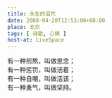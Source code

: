 ```yaml
---
title: 永生的诅咒
date: 2008-04-20T12:53:00+08:00
place: 北京
tags: [ 诗歌, 心情 ]
host-at: LiveSpace
---
```

有一种煎熬，叫做思念；<br>
有一种惩罚，叫做活着；<br>
有一种自嘲，叫做活该；<br>
有一种勇气，叫做坚持。<br>
